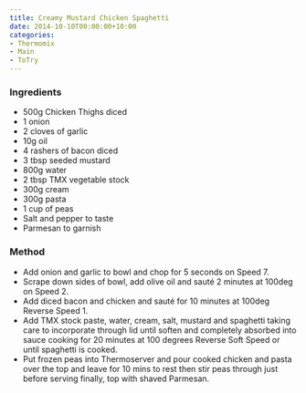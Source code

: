 ```yaml
---
title: Creamy Mustard Chicken Spaghetti
date: 2014-10-10T00:00:00+10:00
categories:
- Thermomix
- Main
- ToTry
---
```









### Ingredients

* 500g Chicken Thighs diced
* 1 onion
* 2 cloves of garlic
* 10g oil
* 4 rashers of bacon diced
* 3 tbsp seeded mustard
* 800g water
* 2 tbsp TMX vegetable stock
* 300g cream
* 300g pasta
* 1 cup of peas
* Salt and pepper to taste
* Parmesan to garnish

### Method

* Add onion and garlic to bowl and chop for 5 seconds on Speed 7.
* Scrape down sides of bowl, add olive oil and sauté 2 minutes at 100deg on Speed 2.
* Add diced bacon and chicken and sauté for 10 minutes at 100deg Reverse Speed 1.
* Add TMX stock paste, water, cream, salt, mustard and spaghetti taking care to incorporate through lid until soften and completely absorbed into sauce cooking for 20 minutes at 100 degrees Reverse Soft Speed or until spaghetti is cooked.
* Put frozen peas into Thermoserver and pour cooked chicken and pasta over the top and leave for 10 mins to rest then stir peas through just before serving finally, top with shaved Parmesan.
